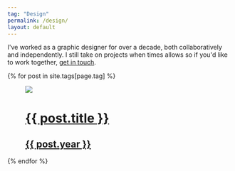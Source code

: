 ```yaml
---
tag: "Design"
permalink: /design/
layout: default
---
```


<div class="about-intro"><p>I've worked as a graphic designer for over a decade, both collaboratively and independently. I still take on projects when times allows so if you'd like to work together, <a href="mailto:jarrettfuller@gmail.com">get in touch</a>.</p></div>


<div id="playlist-container">
    {% for post in site.tags[page.tag] %}
      <div class="playlist-cover">
            <a href="{{ site.baseurl }}{{ post.url }}">
        <figure>
            <img src="{{ post.image }}">
            <figcaption>
           <h1>{{ post.title }}</h1>
            <h2>{{ post.year }}</h2></figcaption>
        </figure>
          </a>
        </div>
  {% endfor %}
    </div>
